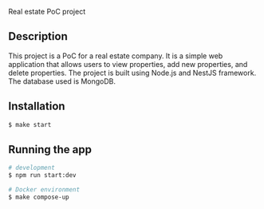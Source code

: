 Real estate PoC project

## Description
This project is a PoC for a real estate company. It is a simple web application that allows users to view properties, add new properties, and delete properties.
The project is built using Node.js and NestJS framework. The database used is MongoDB.

## Installation

```bash
$ make start
```

## Running the app

```bash
# development
$ npm run start:dev

# Docker environment
$ make compose-up
```

